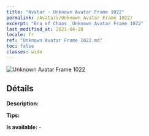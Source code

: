 ```yaml
---
title: "Avatar - Unknown Avatar Frame 1022"
permalink: /Avatars/Unknown Avatar Frame 1022/
excerpt: "Era of Chaos  Unknown Avatar Frame 1022"
last_modified_at: 2021-04-28
locale: fr
ref: "Unknown Avatar Frame 1022.md"
toc: false
classes: wide
---
```

 ![Unknown Avatar Frame 1022](/images/a/avatarFrame_22.png)

## Détails

 **Description:**  

 **Tips:**  

 **Is available:**  - 

